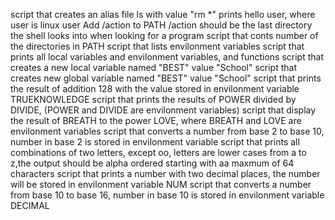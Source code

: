 script that creates an alias file ls with value "rm *"
prints hello user, where user is linux user
Add /action to PATH /action should be the last directory the shell looks into when looking for a program
script that conts number of the directories in PATH
script that lists envilonment variables
script that prints all local variables and envilonment variables, and functions
script that creates a new local variable named "BEST" value "School"
script that creates new global variable named "BEST" value "School"
script that prints the result of addition 128 with the value stored in envilonment variable TRUEKNOWLEDGE
script that prints the results of POWER divided by DIVIDE, (POWER and DIVIDE are envilonment variables)
script that display the result of BREATH to the power LOVE, where BREATH and LOVE are envilonment variables
script that converts a number from base 2 to base 10, number in base 2 is stored in envilonment variable
script that prints all combinations of two letters, except oo, letters are lower cases from a to z,the output should be alpha ordered starting with aa maxmum of 64 characters
script that prints a number with two decimal places, the number will be stored in envilonment variable NUM
script that converts a number from base 10 to base 16, number in base 10 is stored in envilonment variable DECIMAL
